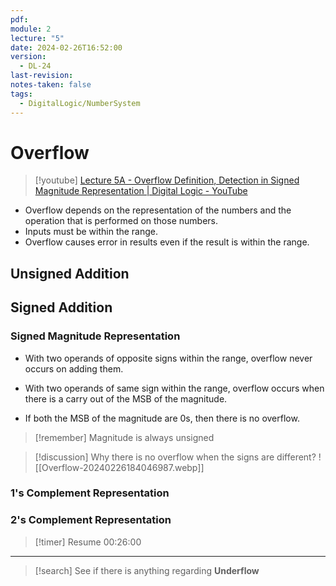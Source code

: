 ```yaml
---
pdf: 
module: 2
lecture: "5"
date: 2024-02-26T16:52:00
version:
  - DL-24
last-revision: 
notes-taken: false
tags:
  - DigitalLogic/NumberSystem
---
```

# Overflow
> [!youtube] 
> [Lecture 5A - Overflow Definition, Detection in Signed Magnitude Representation | Digital Logic - YouTube](https://www.youtube.com/watch?v=GJvjGaiKbcA)

- Overflow depends on the representation of the numbers and the operation that is performed on those numbers.
- Inputs must be within the range. 
- Overflow causes error in results even if the result is within the range.
## Unsigned Addition


## Signed Addition

### Signed Magnitude Representation
- With two operands of opposite signs within the range, overflow never occurs on adding them.

- With two operands of same sign within the range, overflow occurs when there is a carry out of the MSB of the magnitude. 
- If both the MSB of the magnitude are 0s, then there is no overflow.


> [!remember] 
> Magnitude is always unsigned


> [!discussion] Why there is no overflow when the signs are different?
> ![[Overflow-20240226184046987.webp]]

### 1's Complement Representation


### 2's Complement Representation


> [!timer] Resume 00:26:00

---

> [!search] 
> See if there is anything regarding **Underflow**
